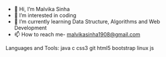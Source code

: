 - 👋 Hi, I’m Malvika Sinha
- 👀 I’m interested in coding
- 🌱 I’m currently learning Data Structure, Algorithms and Web Development
- 📫 How to reach me- malvikasinha1908@gmail.com


<!---
malvika-sinha/malvika-sinha is a ✨ special ✨ repository because its `README.md` (this file) appears on your GitHub profile.
You can click the Preview link to take a look at your changes.
--->
Languages and Tools:
java c css3 git html5 bootstrap linux js
